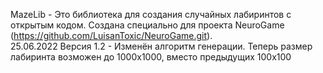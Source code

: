 MazeLib - Это библиотека для создания случайных лабиринтов с открытым кодом. Создана специально для проекта NeuroGame (https://github.com/LuisanToxic/NeuroGame.git).   
25.06.2022 Версия 1.2 - Изменён алгоритм генерации. Теперь размер лабиринта возможен до 1000x1000, вместо предыдущих 100x100
